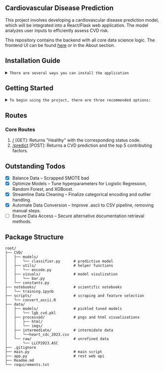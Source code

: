 ## Cardiovascular Disease Prediction  
This project involves developing a cardiovascular disease prediction model, which will be integrated into a React/Flask web application. The model analyzes user inputs to efficiently assess CVD risk.

This repository contains the backend with all core data science logic. The frontend UI can be found [here](https://github.com/carrot2803/cvd-app) or in the About section.


## Installation Guide

<details> 
<summary><code>There are several ways you can install the application</code></summary> 

1. **Clone the repository**:
    ```sh
    git clone https://github.com/carrot2803/cvd-predictor.git
    cd cvd-predictor
    ```

2. **(Optional) Create a virtual environment**:

    - Using `venv`:
        ```sh
        python -m venv venv
        source venv/bin/activate    # On Windows use `venv\Scripts\activate`
        ```
    - Using `conda`:
        ```sh
        conda create --name your-env-name python=3.x
        conda activate your-env-name
        ```

3. **Install the required packages**:
    ```sh
    pip install -r requirements.txt
    ```

#### **Alernative**

- [Downloading repository as ZIP](https://github.com/carrot2803/cvd-predictor/archive/refs/heads/master.zip)
- Running the following command in a terminal, assuming you have [GitHub CLI](https://cli.github.com/) installed:
    ```sh
        gh repo clone carrot2803/reading-skills-annotator
        cd reading-skills-annotator
    ```
After obtaining the code using one of the above methods, follow steps 2 and 3 from the main installation guide to set up a virtual environment and install the required packages.

</details>

## Getting Started  

<details>
<summary><code>To begin using the project, there are three recommended options:</code></summary>

Start by running `variable_layout.py` to extract variable names from the [CDC website](https://www.cdc.gov/brfss/annual_data/2023/llcp_varlayout_23_onecolumn.html). Then, execute `convert_ascii.R` to process `LLCP2023.ASC`. Once converted, run the initial processing notebook, followed by the training notebook to begin model training.

All raw source files are available on [Google Drive](https://drive.google.com/drive/folders/1eaWFC9iE5zox6eTNjFfcdIPvt6OK_IHS?usp=sharing).

1. **Running the Predefined Scripts**

    - **Command-Line Script** (`main.py`):  
    Run this script from the terminal:
    ```bash
        python main.py
    ```

    - **Web Application Script** (`app.py`):  
    Launch the web interface:
    ```bash
        python app.py
    ```
    
    View the web API at: [demo link](https://cvd-predictor.azurewebsites.net)  
    View the web UI at: [demo link](https://carrot2803.github.io/cvd-app)

2. **Exploring the Jupyter Notebooks**  

    Located in the `/notebooks` folder:

    
    - `demo.ipynb`: Practical demonstration
    - `EDA.ipynb`: Exploratory data analysis
    - `initial_processing.ipynb`: Initial data cleaning steps
    - `training.ipynb`: Model training process

3. **Setting Up the CVD Predictor Manually**  

You can also create your own Python file and initialize the predictor:

```python
from CVD import CVDClassifier

# Specify your sample JSON file
sample_json = "~/~.json"

# Instantiate the CVD Classifier
cvd = CVDClassifier()

# Print the prediction and top contributing feature
print(cvd.predict(sample_json))
```

Replace `sample_json` with the path to your own JSON-formatted data. This example demonstrates how to integrate the CVD predictor into a custom setup.

</details>

## Routes

### Core Routes

1. <u>/</u> [GET]: Returns "Healthy" with the corresponding status code.  
2. <u>/predict</u> [POST]: Returns a CVD prediction and the top 5 contributing factors.

## Outstanding Todos  

- [x] Balance Data – Scrapped SMOTE bad 
- [x] Optimize Models – Tune hyperparameters for Logistic Regression, Random Forest, and XGBoost.  
- [x] Streamline Data Cleaning – Finalize categorical encoding and outlier handling.  
- [x] Automate Data Conversion – Improve .ascii to CSV pipeline, removing manual steps.  
- [ ] Ensure Data Access – Secure alternative documentation retrieval methods.  

## Package Structure

    root/
    ├── CVD/
    │   ├── models/
    │   │   └── classifier.py      # predictive model
    │   ├── utils/                 # helper functions
    │   │   └── encode.py 
    │   ├── visuals/               # model visulization 
    │   │   └── bar.py
    │   └── constants.py                     
    ├── notebooks/                 # scientific notebooks 
    │   └── training.ipynb
    ├── scripts/                   # scraping and feature selection
    │   └── convert_ascii.R
    ├── data/
    │   ├── models/                # pickled tuned models
    │   │   └── lgb_cvd.pkl
    │   ├── processed/             # pngs and html visualizations
    │   │   ├── html/
    │   │   └── imgs/
    │   ├── intermediate/          # intermidate data 
    │   │   └──heart_cdc_2023.csv
    │   └── raw/                   # unrefined data 
    │       └── LLCP2023.ASC
    ├── .gitignore
    ├── main.py                    # main script
    ├── app.py                     # rest web api
    ├── Readme.md
    └── requirements.txt  
